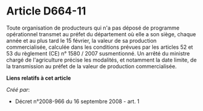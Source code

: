 # Article D664-11

Toute organisation de producteurs qui n'a pas déposé de programme opérationnel transmet au préfet du département où elle a
son siège, chaque année et au plus tard le 15 février, la valeur de sa production commercialisée, calculée dans les
conditions prévues par les articles 52 et 53 du règlement (CE) n° 1580 / 2007 susmentionné. Un arrêté du ministre chargé de
l'agriculture précise les modalités, et notamment la date limite, de la transmission au préfet de la valeur de production
commercialisée.

**Liens relatifs à cet article**

_Créé par_:

  - Décret n°2008-966 du 16 septembre 2008 - art. 1
